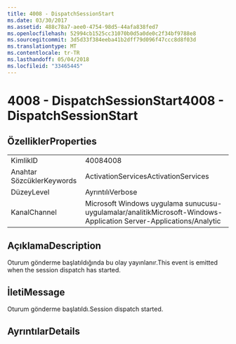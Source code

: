 ```yaml
---
title: 4008 - DispatchSessionStart
ms.date: 03/30/2017
ms.assetid: 488c78a7-aee0-4754-98d5-44afa838fed7
ms.openlocfilehash: 52994cb1525cc31070b0d5a0de0c2f34bf9788e8
ms.sourcegitcommit: 3d5d33f384eeba41b2dff79d096f47ccc8d8f03d
ms.translationtype: MT
ms.contentlocale: tr-TR
ms.lasthandoff: 05/04/2018
ms.locfileid: "33465445"
---
```

# <a name="4008---dispatchsessionstart"></a><span data-ttu-id="006d4-102">4008 - DispatchSessionStart</span><span class="sxs-lookup"><span data-stu-id="006d4-102">4008 - DispatchSessionStart</span></span>
## <a name="properties"></a><span data-ttu-id="006d4-103">Özellikler</span><span class="sxs-lookup"><span data-stu-id="006d4-103">Properties</span></span>  
  
|||  
|-|-|  
|<span data-ttu-id="006d4-104">Kimlik</span><span class="sxs-lookup"><span data-stu-id="006d4-104">ID</span></span>|<span data-ttu-id="006d4-105">4008</span><span class="sxs-lookup"><span data-stu-id="006d4-105">4008</span></span>|  
|<span data-ttu-id="006d4-106">Anahtar Sözcükler</span><span class="sxs-lookup"><span data-stu-id="006d4-106">Keywords</span></span>|<span data-ttu-id="006d4-107">ActivationServices</span><span class="sxs-lookup"><span data-stu-id="006d4-107">ActivationServices</span></span>|  
|<span data-ttu-id="006d4-108">Düzey</span><span class="sxs-lookup"><span data-stu-id="006d4-108">Level</span></span>|<span data-ttu-id="006d4-109">Ayrıntılı</span><span class="sxs-lookup"><span data-stu-id="006d4-109">Verbose</span></span>|  
|<span data-ttu-id="006d4-110">Kanal</span><span class="sxs-lookup"><span data-stu-id="006d4-110">Channel</span></span>|<span data-ttu-id="006d4-111">Microsoft Windows uygulama sunucusu-uygulamalar/analitik</span><span class="sxs-lookup"><span data-stu-id="006d4-111">Microsoft-Windows-Application Server-Applications/Analytic</span></span>|  
  
## <a name="description"></a><span data-ttu-id="006d4-112">Açıklama</span><span class="sxs-lookup"><span data-stu-id="006d4-112">Description</span></span>  
 <span data-ttu-id="006d4-113">Oturum gönderme başlatıldığında bu olay yayınlanır.</span><span class="sxs-lookup"><span data-stu-id="006d4-113">This event is emitted when the session dispatch has started.</span></span>  
  
## <a name="message"></a><span data-ttu-id="006d4-114">İleti</span><span class="sxs-lookup"><span data-stu-id="006d4-114">Message</span></span>  
 <span data-ttu-id="006d4-115">Oturum gönderme başlatıldı.</span><span class="sxs-lookup"><span data-stu-id="006d4-115">Session dispatch started.</span></span>  
  
## <a name="details"></a><span data-ttu-id="006d4-116">Ayrıntılar</span><span class="sxs-lookup"><span data-stu-id="006d4-116">Details</span></span>
